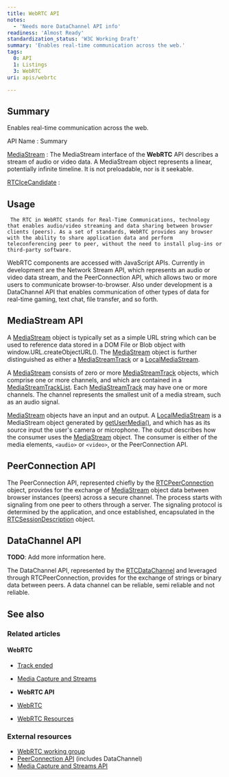 ```yaml
---
title: WebRTC API
notes:
  - 'Needs more DataChannel API info'
readiness: 'Almost Ready'
standardization_status: 'W3C Working Draft'
summary: 'Enables real-time communication across the web.'
tags:
  0: API
  1: Listings
  3: WebRTC
uri: apis/webrtc

---
```

## Summary

Enables real-time communication across the web.

API Name
:   Summary

[MediaStream](/apis/webrtc/MediaStream)
:   The MediaStream interface of the **WebRTC** API describes a stream of audio or video data. A MediaStream object represents a linear, potentially infinite timeline. It is not preloadable, nor is it seekable.

[RTCIceCandidate](/apis/webrtc/RTCIceCandidate)
:

## Usage

     The RTC in WebRTC stands for Real-Time Communications, technology that enables audio/video streaming and data sharing between browser clients (peers). As a set of standards, WebRTC provides any browser with the ability to share application data and perform teleconferencing peer to peer, without the need to install plug-ins or third-party software.

WebRTC components are accessed with JavaScript APIs. Currently in development are the Network Stream API, which represents an audio or video data stream, and the PeerConnection API, which allows two or more users to communicate browser-to-browser. Also under development is a DataChannel API that enables communication of other types of data for real-time gaming, text chat, file transfer, and so forth.

## MediaStream API

A [MediaStream](/apis/webrtc/MediaStream) object is typically set as a simple URL string which can be used to reference data stored in a DOM File or Blob object with window.URL.createObjectURL(). The [MediaStream](/apis/webrtc/MediaStream) object is further distinguished as either a [MediaStreamTrack](/apis/webrtc/MediaStreamTrack) or a [LocalMediaStream](/apis/webrtc/LocalMediaStream).

A [MediaStream](/apis/webrtc/MediaStream) consists of zero or more [MediaStreamTrack](/apis/webrtc/MediaStreamTrack) objects, which comprise one or more channels, and which are contained in a [MediaStreamTrackList](/apis/webrtc/MediaStreamTrackList). Each [MediaStreamTrack](/apis/webrtc/MediaStreamTrack) may have one or more channels. The channel represents the smallest unit of a media stream, such as an audio signal.

[MediaStream](/apis/webrtc/MediaStream) objects have an input and an output. A [LocalMediaStream](/apis/webrtc/LocalMediaStream) is a MediaStream object generated by [getUserMedia()](/dom/Navigator/getUserMedia), and which has as its source input the user's camera or microphone. The output describes how the consumer uses the [MediaStream](/apis/webrtc/MediaStream) object. The consumer is either of the media elements, `<audio>` or `<video>`, or the PeerConnection API.

## PeerConnection API

The PeerConnection API, represented chiefly by the [RTCPeerConnection](/apis/webrtc/RTCPeerConnection) object, provides for the exchange of [MediaStream](/apis/webrtc/MediaStream) object data between browser instances (peers) across a secure channel. The process starts with signaling from one peer to others through a server. The signaling protocol is determined by the application, and once established, encapsulated in the [RTCSessionDescription](/apis/webrtc/RTCSessionDescription) object.

## DataChannel API

**TODO**: Add more information here.

The DataChannel API, represented by the [RTCDataChannel](/apis/webrtc/RTCDataChannel) and leveraged through RTCPeerConnection, provides for the exchange of strings or binary data between peers. A data channel can be reliable, semi reliable and not reliable.

## See also

### Related articles

#### WebRTC

-   [Track ended](/apis/MediaStream/ended)

-   [Media Capture and Streams](/apis/media_capture_and_streams)

-   **WebRTC API**

-   [WebRTC](/concepts/Internet_and_Web/webrtc)

-   [WebRTC Resources](/tutorials/webrtc_resources)

### External resources

-   [WebRTC working group](http://www.w3.org/2011/04/webrtc/)
-   [PeerConnection API](http://dev.w3.org/2011/webrtc/editor/webrtc.html) (includes DataChannel)
-   [Media Capture and Streams API](http://dev.w3.org/2011/webrtc/editor/getusermedia.html)

